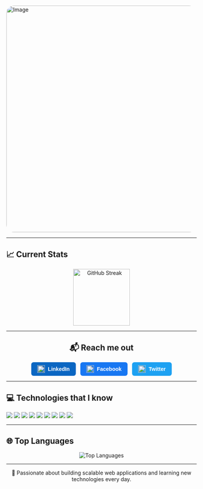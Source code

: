 <!-- Profile Header -->
<img width="2000" height="600" alt="Image" src="https://github.com/user-attachments/assets/6bdd33b4-66ec-4275-92ea-f1600021daa8" style="border-radius: 20px;" />

---


<!-- Current Stats -->
<h2>📈 Current Stats</h2>
<p align="center">
  <img src="https://github-readme-streak-stats.herokuapp.com/?user=cmstufail&theme=radical" alt="GitHub Streak" height="150" />
</p>

---

<!-- Reach me out -->
<h2 align="center">📬 Reach me out</h2>
<p align="center" style="display: flex; justify-content: center; gap: 12px;">
  <a href="https://www.linkedin.com/in/cmstufail" target="_blank" rel="noopener noreferrer" style="display: inline-flex; align-items: center; background-color: #0A66C2; color: white; padding: 8px 16px; border-radius: 6px; text-decoration: none; font-weight: 600; font-family: Arial, sans-serif;">
    <img src="https://cdn.jsdelivr.net/npm/simple-icons@v9/icons/linkedin.svg" alt="LinkedIn" width="20" height="20" style="margin-right: 8px;" />
    LinkedIn
  </a>
  <a href="https://www.facebook.com/yourfacebookprofile" target="_blank" rel="noopener noreferrer" style="display: inline-flex; align-items: center; background-color: #1877F2; color: white; padding: 8px 16px; border-radius: 6px; text-decoration: none; font-weight: 600; font-family: Arial, sans-serif;">
    <img src="https://cdn.jsdelivr.net/npm/simple-icons@v9/icons/facebook.svg" alt="Facebook" width="20" height="20" style="margin-right: 8px;" />
    Facebook
  </a>
  <a href="https://twitter.com/yourtwitterhandle" target="_blank" rel="noopener noreferrer" style="display: inline-flex; align-items: center; background-color: #1DA1F2; color: white; padding: 8px 16px; border-radius: 6px; text-decoration: none; font-weight: 600; font-family: Arial, sans-serif;">
    <img src="https://cdn.jsdelivr.net/npm/simple-icons@v9/icons/twitter.svg" alt="Twitter" width="20" height="20" style="margin-right: 8px;" />
    Twitter
  </a>
</p>


---

<!-- Skills -->
<h2>💻 Technologies that I know </h2>
<p>
  <img src="https://img.shields.io/badge/HTML5-E34F26?style=for-the-badge&logo=html5&logoColor=white" />
  <img src="https://img.shields.io/badge/CSS3-1572B6?style=for-the-badge&logo=css3&logoColor=white" />
  <img src="https://img.shields.io/badge/JavaScript-323330?style=for-the-badge&logo=javascript&logoColor=F7DF1E" />
  <img src="https://img.shields.io/badge/React-20232A?style=for-the-badge&logo=react&logoColor=61DAFB" />
  <img src="https://img.shields.io/badge/Tailwind_CSS-38B2AC?style=for-the-badge&logo=tailwind-css&logoColor=white" />
  <img src="https://img.shields.io/badge/Node.js-43853D?style=for-the-badge&logo=node.js&logoColor=white" />
  <img src="https://img.shields.io/badge/Express.js-404D59?style=for-the-badge" />
  <img src="https://img.shields.io/badge/MongoDB-4EA94B?style=for-the-badge&logo=mongodb&logoColor=white" />
  <img src="https://img.shields.io/badge/Firebase-ffca28?style=for-the-badge&logo=firebase&logoColor=black" />
</p>

---

<!-- Top Languages -->
<h2>🌐 Top Languages</h2>
<p align="center">
  <img src="https://github-readme-stats.vercel.app/api/top-langs/?username=cmstufail&layout=compact&theme=radical" alt="Top Languages" />
</p>

---

<!-- Footer -->
<p align="center">
  🚀 Passionate about building scalable web applications and learning new technologies every day.
</p>
